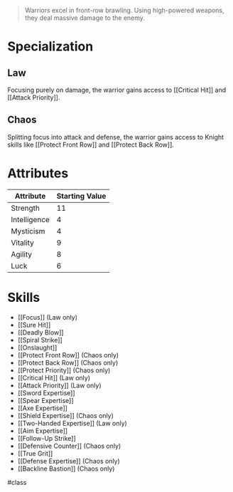 >Warriors excel in front-row brawling. Using high-powered weapons, they deal massive damage to the enemy.

# Specialization
## Law
Focusing purely on damage, the warrior gains access to [[Critical Hit]] and [[Attack Priority]].
## Chaos
Splitting focus into attack and defense, the warrior gains access to Knight skills like [[Protect Front Row]] and [[Protect Back Row]].
# Attributes
| Attribute    | Starting Value |
| ------------ | -------------- |
| Strength     | 11             |
| Intelligence | 4              |
| Mysticism    | 4              |
| Vitality     | 9              |
| Agility      | 8              |
| Luck         | 6              |

# Skills
- [[Focus]] (Law only)
- [[Sure Hit]]
- [[Deadly Blow]]
- [[Spiral Strike]]
- [[Onslaught]]
- [[Protect Front Row]] (Chaos only)
- [[Protect Back Row]] (Chaos only)
- [[Protect Priority]] (Chaos only)
- [[Critical Hit]] (Law only)
- [[Attack Priority]] (Law only)
- [[Sword Expertise]]
- [[Spear Expertise]]
- [[Axe Expertise]]
- [[Shield Expertise]] (Chaos only)
- [[Two-Handed Expertise]] (Law only)
- [[Aim Expertise]]
- [[Follow-Up Strike]]
- [[Defensive Counter]] (Chaos only)
- [[True Grit]]
- [[Defense Expertise]] (Chaos only)
- [[Backline Bastion]] (Chaos only)

#class